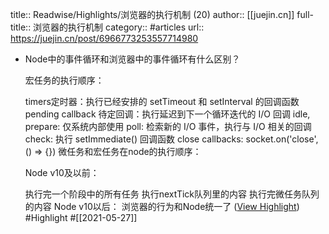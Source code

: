 title:: Readwise/Highlights/浏览器的执行机制 (20)
author:: [[juejin.cn]]
full-title:: 浏览器的执行机制
category:: #articles
url:: https://juejin.cn/post/6966773253557714980

- Node中的事件循环和浏览器中的事件循环有什么区别？
  
  宏任务的执行顺序：
  
  timers定时器：执行已经安排的 setTimeout 和 setInterval 的回调函数
  pending callback 待定回调：执行延迟到下一个循环迭代的 I/O 回调
  idle, prepare: 仅系统内部使用
  poll: 检索新的 I/O 事件，执行与 I/O 相关的回调
  check: 执行 setImmediate() 回调函数
  close callbacks: socket.on('close', () => {})
  微任务和宏任务在node的执行顺序：
  
  Node v10及以前：
  
  执行完一个阶段中的所有任务
  执行nextTick队列里的内容
  执行完微任务队列的内容
  Node v10以后： 浏览器的行为和Node统一了 ([View Highlight](https://instapaper.com/read/1415373085/16509862)) #Highlight #[[2021-05-27]]